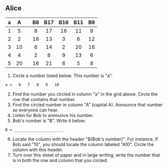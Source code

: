 ## Alice

|  a  |  A  |     |  B8  |  B17  |  B16  |  B11  |  B9  |
|:---:|:---:|:---:|:----:|:-----:|:-----:|:-----:|:----:|
|  1  |  5  |     |  8   |  17   |  16   |  11   |  9   |
|  2  |  2  |     |  18  |  13   |  3    |  6    |  12  |
|  3  |  10 |     |  6   |  14   |  2    |  20   |  16  |
|  4  |  4  |     |  2   |  8    |  9    |  13   |  6   |
|  5  |  20 |     |  16  |  21   |  6    |  5    |  8   |

1. Circle a number listed below. This number is "a".

  ```
  a =   6   7   8   9   10
  ```

2. Find the number you circled in column "a" in the grid above. Circle the row that contains that number.
3. Find the circled number in column "A" (capital A). Announce that number so everyone can hear.
4. Listen for Bob to announce his number.
5. Bob's number is "B". Write it below:

  ```
  B = ______________________
  ```

6. Locate the column with the header "B{Bob's number}". For instance, if Bob said "10", you should locate the column labeled "A10". Circle the column with this header.
7. Turn over this sheet of paper and in large writing, write the number that is in both the row and column that you circled.